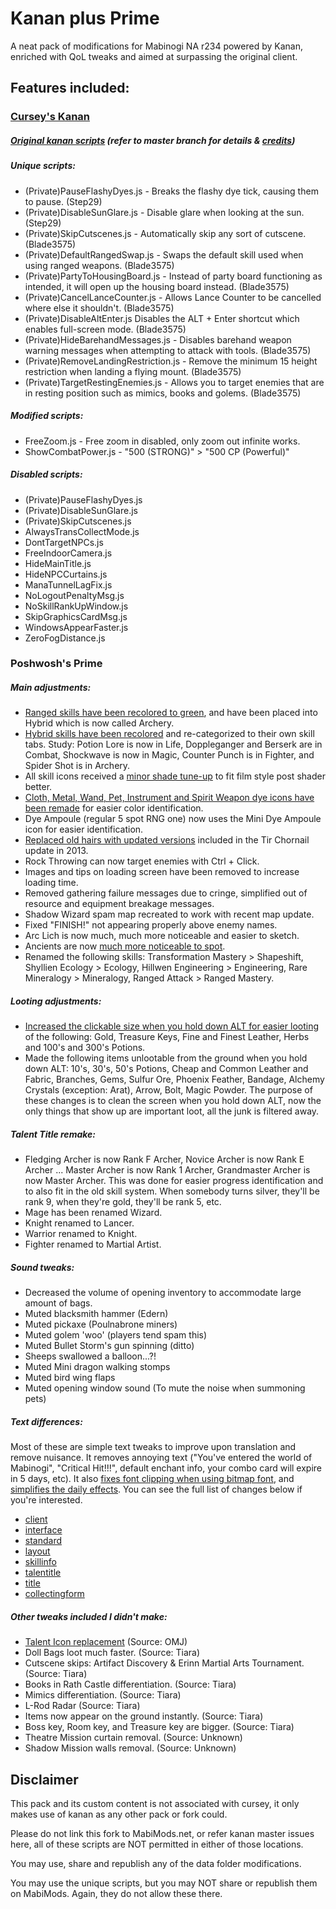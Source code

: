 # Kanan plus Prime 
A neat pack of modifications for Mabinogi NA r234 powered by Kanan, enriched with QoL tweaks and aimed at surpassing the original client.

## Features included:
### [Cursey's Kanan](https://github.com/cursey/kanan)
##### [Original kanan scripts](https://github.com/cursey/kanan/tree/master/scripts) (refer to master branch for details & [credits](https://github.com/cursey/kanan#original-patch-authors))

##### Unique scripts:
- (Private)PauseFlashyDyes.js - Breaks the flashy dye tick, causing them to pause. (Step29)
- (Private)DisableSunGlare.js - Disable glare when looking at the sun. (Step29)
- (Private)SkipCutscenes.js - Automatically skip any sort of cutscene. (Blade3575)
- (Private)DefaultRangedSwap.js - Swaps the default skill used when using ranged weapons. (Blade3575)
- (Private)PartyToHousingBoard.js - Instead of party board functioning as intended, it will open up the housing board instead. (Blade3575)
- (Private)CancelLanceCounter.js - Allows Lance Counter to be cancelled where else it shouldn't. (Blade3575)
- (Private)DisableAltEnter.js Disables the ALT + Enter shortcut which enables full-screen mode. (Blade3575)
- (Private)HideBarehandMessages.js - Disables barehand weapon warning messages when attempting to attack with tools. (Blade3575)
- (Private)RemoveLandingRestriction.js - Remove the minimum 15 height restriction when landing a flying mount. (Blade3575)
- (Private)TargetRestingEnemies.js - Allows you to target enemies that are in resting position such as mimics, books and golems. (Blade3575)

##### Modified scripts: 
- FreeZoom.js - Free zoom in disabled, only zoom out infinite works.
- ShowCombatPower.js - "500 (STRONG)" > "500 CP (Powerful)"

##### Disabled scripts:
- (Private)PauseFlashyDyes.js
- (Private)DisableSunGlare.js
- (Private)SkipCutscenes.js
- AlwaysTransCollectMode.js
- DontTargetNPCs.js
- FreeIndoorCamera.js
- HideMainTitle.js
- HideNPCCurtains.js
- ManaTunnelLagFix.js
- NoLogoutPenaltyMsg.js
- NoSkillRankUpWindow.js
- SkipGraphicsCardMsg.js
- WindowsAppearFaster.js
- ZeroFogDistance.js

### Poshwosh's Prime

##### Main adjustments:
- [Ranged skills have been recolored to green](http://i.imgur.com/y8Usjai.png), and have been placed into Hybrid which is now called Archery. 
- [Hybrid skills have been recolored](http://i.imgur.com/Hh6pkGE.png) and re-categorized to their own skill tabs. Study: Potion Lore is now in Life, Doppleganger and Berserk are in Combat, Shockwave is now in Magic, Counter Punch is in Fighter, and Spider Shot is in Archery.
- All skill icons received a [minor shade tune-up](http://i.imgur.com/pOpLZs3.png) to fit film style post shader better.
- [Cloth, Metal, Wand, Pet, Instrument and Spirit Weapon dye icons  have been remade](http://i.imgur.com/lxtx8m5.png) for easier color identification.
- Dye Ampoule (regular 5 spot RNG one) now uses the Mini Dye Ampoule icon for easier identification.
- [Replaced old hairs with updated versions](http://i.imgur.com/k4KmMah.png) included in the Tir Chornail update in 2013.
- Rock Throwing can now target enemies with Ctrl + Click.
- Images and tips on loading screen have been removed to increase loading time.
- Removed gathering failure messages due to cringe, simplified out of resource and equipment breakage messages.
- Shadow Wizard spam map recreated to work with recent map update.
- Fixed "FINISH!" not appearing properly above enemy names.
- Arc Lich is now much, much more noticeable and easier to sketch.
- Ancients are now [much more noticeable to spot](http://i.imgur.com/bML6Wfg.png).
- Renamed the following skills: Transformation Mastery > Shapeshift, Shyllien Ecology > Ecology, Hillwen Engineering > Engineering, Rare Mineralogy > Mineralogy, Ranged Attack > Ranged Mastery.

##### Looting adjustments:
- [Increased the clickable size when you hold down ALT for easier looting](http://i.imgur.com/T3HBqO9.png) of the following: Gold, Treasure Keys, Fine and Finest Leather, Herbs and 100's and 300's Potions.
- Made the following items unlootable from the ground when you hold down ALT: 10's, 30's, 50's Potions, Cheap and Common Leather and Fabric, Branches, Gems, Sulfur Ore, Phoenix Feather, Bandage, Alchemy Crystals (exception: Arat), Arrow, Bolt, Magic Powder.
The purpose of these changes is to clean the screen when you hold down ALT, now the only things that show up are important loot, all the junk is filtered away.

##### Talent Title remake:
- Fledging Archer is now Rank F Archer, Novice Archer is now Rank E Archer ... Master Archer is now Rank 1 Archer, Grandmaster Archer is now Master Archer.
This was done for easier progress identification and to also fit in the old skill system. When somebody turns silver, they'll be rank 9, when they're gold, they'll be rank 5, etc.
- Mage has been renamed Wizard.
- Knight renamed to Lancer.
- Warrior renamed to Knight.
- Fighter renamed to Martial Artist. 

##### Sound tweaks:
- Decreased the volume of opening inventory to accommodate large amount of bags.
- Muted blacksmith hammer (Edern)
- Muted pickaxe (Poulnabrone miners)
- Muted golem 'woo' (players tend spam this)
- Muted Bullet Storm's gun spinning (ditto)
- Sheeps swallowed a balloon...?!
- Muted Mini dragon walking stomps
- Muted bird wing flaps
- Muted opening window sound (To mute the noise when summoning pets)

##### Text differences:
Most of these are simple text tweaks to improve upon translation and remove nuisance. It removes annoying text ("You've entered the world of Mabinogi", "Critical Hit!!!", default enchant info, your combo card will expire in 5 days, etc).
It also [fixes font clipping when using bitmap font](http://i.imgur.com/tTrX3Q3.png), and [simplifies the daily effects](http://i.imgur.com/aCwA0aG.png).
You can see the full list of changes below if you're interested.
- [client](https://www.diffchecker.com/8k6zvkoq)
- [interface](https://www.diffchecker.com/fuhtjgeu)
- [standard](https://www.diffchecker.com/jhr0qr8y)
- [layout](https://www.diffchecker.com/mrymrvii)
- [skillinfo](https://www.diffchecker.com/342oi0mu)
- [talentitle](https://www.diffchecker.com/hylkrgi1)
- [title](https://www.diffchecker.com/qmswvmic)
- [collectingform](https://www.diffchecker.com/bindzguf)

##### Other tweaks included I didn't make:
- [Talent Icon replacement](http://i.imgur.com/Fhi0lO8.png) (Source: OMJ)
- Doll Bags loot much faster. (Source: Tiara)
- Cutscene skips: Artifact Discovery & Erinn Martial Arts Tournament. (Source: Tiara)
- Books in Rath Castle differentiation. (Source: Tiara)
- Mimics differentiation. (Source: Tiara)
- L-Rod Radar (Source: Tiara)
- Items now appear on the ground instantly. (Source: Tiara)
- Boss key, Room key, and Treasure key are bigger. (Source: Tiara) 
- Theatre Mission curtain removal. (Source: Unknown)
- Shadow Mission walls removal. (Source: Unknown)

## Disclaimer

This pack and its custom content is not associated with cursey, it only makes use of kanan as any other pack or fork could.

Please do not link this fork to MabiMods.net, or refer kanan master issues here, all of these scripts are NOT permitted in either of those locations.

You may use, share and republish any of the data folder modifications.

You may use the unique scripts, but you may NOT share or republish them on MabiMods. Again, they do not allow these there.

